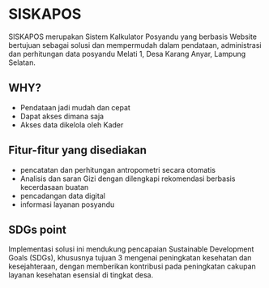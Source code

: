 # SISKAPOS
SISKAPOS merupakan Sistem Kalkulator Posyandu yang berbasis Website bertujuan sebagai solusi dan mempermudah dalam pendataan, administrasi dan perhitungan data posyandu Melati 1, Desa Karang Anyar, Lampung Selatan.

## WHY?
- Pendataan jadi mudah dan cepat
- Dapat akses dimana saja
- Akses data dikelola oleh Kader

## Fitur-fitur yang disediakan
- pencatatan dan perhitungan antropometri secara otomatis
- Analisis dan saran Gizi dengan dilengkapi rekomendasi berbasis kecerdasaan buatan
- pencadangan data digital
- informasi layanan posyandu

## SDGs point
Implementasi solusi ini mendukung pencapaian Sustainable Development Goals (SDGs), khususnya tujuan 3 mengenai peningkatan kesehatan dan kesejahteraan, dengan memberikan kontribusi pada peningkatan cakupan layanan kesehatan esensial di tingkat desa.
